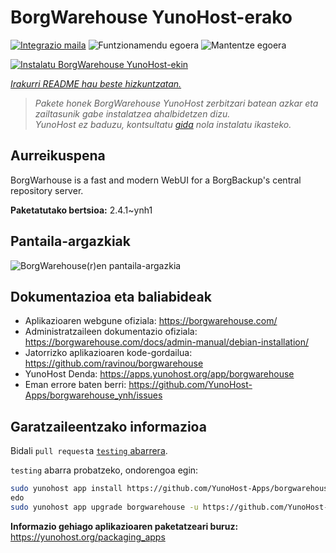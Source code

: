 <!--
Ohart ongi: README hau automatikoki sortu da <https://github.com/YunoHost/apps/tree/master/tools/readme_generator>ri esker
EZ editatu eskuz.
-->

# BorgWarehouse YunoHost-erako

[![Integrazio maila](https://dash.yunohost.org/integration/borgwarehouse.svg)](https://ci-apps.yunohost.org/ci/apps/borgwarehouse/) ![Funtzionamendu egoera](https://ci-apps.yunohost.org/ci/badges/borgwarehouse.status.svg) ![Mantentze egoera](https://ci-apps.yunohost.org/ci/badges/borgwarehouse.maintain.svg)

[![Instalatu BorgWarehouse YunoHost-ekin](https://install-app.yunohost.org/install-with-yunohost.svg)](https://install-app.yunohost.org/?app=borgwarehouse)

*[Irakurri README hau beste hizkuntzatan.](./ALL_README.md)*

> *Pakete honek BorgWarehouse YunoHost zerbitzari batean azkar eta zailtasunik gabe instalatzea ahalbidetzen dizu.*  
> *YunoHost ez baduzu, kontsultatu [gida](https://yunohost.org/install) nola instalatu ikasteko.*

## Aurreikuspena

BorgWarhouse is a fast and modern WebUI for a BorgBackup's central repository server. 


**Paketatutako bertsioa:** 2.4.1~ynh1

## Pantaila-argazkiak

![BorgWarehouse(r)en pantaila-argazkia](./doc/screenshots/screenshot.png)

## Dokumentazioa eta baliabideak

- Aplikazioaren webgune ofiziala: <https://borgwarehouse.com/>
- Administratzaileen dokumentazio ofiziala: <https://borgwarehouse.com/docs/admin-manual/debian-installation/>
- Jatorrizko aplikazioaren kode-gordailua: <https://github.com/ravinou/borgwarehouse>
- YunoHost Denda: <https://apps.yunohost.org/app/borgwarehouse>
- Eman errore baten berri: <https://github.com/YunoHost-Apps/borgwarehouse_ynh/issues>

## Garatzaileentzako informazioa

Bidali `pull request`a [`testing` abarrera](https://github.com/YunoHost-Apps/borgwarehouse_ynh/tree/testing).

`testing` abarra probatzeko, ondorengoa egin:

```bash
sudo yunohost app install https://github.com/YunoHost-Apps/borgwarehouse_ynh/tree/testing --debug
edo
sudo yunohost app upgrade borgwarehouse -u https://github.com/YunoHost-Apps/borgwarehouse_ynh/tree/testing --debug
```

**Informazio gehiago aplikazioaren paketatzeari buruz:** <https://yunohost.org/packaging_apps>
